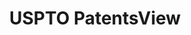 ---
bigquery: https://console.cloud.google.com/bigquery?p=patents-public-data&d=patentsview&page=dataset
citation: Attribution should be given to PatentsView for use, distribution, or derivative
  works.
code: https://github.com/CSSIP-AIR/PatentsView-Code-Snippets/
contributors: USPTO
cost: None
description: 'PatentsView includes US patent data including raw data (summaries, applications,
  pregrant applications), disambugations of inventors and assignees, and inventor
  gender estimates.  Also foreign priority data, # of figures and sheets, and government
  interest statements.'
documentation: https://patentsview.org/query/builder-faqs
last_edit: 04/05/2022, 21:33:13
location: https://patentsview.org/
maintained_by: USPTO
record_creation_timestamp: 12/2/2020 17:20:46
schema_fields:
- term_disclaimer
- inventor_id
- type
- state
- ipc_version_indicator
- male_flag
- disamb_assignee_id_20191231
- classification_value
- disamb_inventor_id_20170808
- disamb_inventor_id_20191008
- group
- classification_level
- num_claims
- disamb_inventor_id_20171226
- latin_name
- main_group
- title
- symbol_position
- status
- name_first
- classification_data_source
- county
- publication_number
- disamb_inventor_id_20170307
- abstract
- disclaimer_date
- variety
- disamb_inventor_id_20200331
- rel_id
- state_fips
- length
- id
- disamb_inventor_id_20200929
- disamb_inventor_id_20190820
- disamb_assignee_id_20190312
- action_date
- longitude
- rawlocation_id
- lname
- disamb_inventor_id_20201229
- subgroup
- group_id
- male
- disamb_inventor_id_20190312
- subgroup_id
- disamb_assignee_id_20190820
- date
- f102_date
- withdrawn
- lawyer_id
- latlong
- dependent
- name_last
- level_two
- sequence
- classification_status
- latitude
- filename
- doc_type
- disamb_inventor_id_20171003
- _102_date
- patent_id
- disamb_assignee_id_20181127
- doctype
- mainclass_id
- rawinventor_id
- contract_award_number
- disamb_assignee_id_20200929
- fname
- level_three
- text
- _371_date
- disamb_assignee_id_20191008
- field_id
- organization
- county_fips
- relkind
- reldocno
- subclass
- exemplary
- lapse_of_patent
- disamb_inventor_id_20191231
- num_sheets
- country_transformed
- city
- role
- organization_id
- disamb_inventor_id_20200630
- gi_statement
- field_title
- country
- rule_47
- designation
- num_figures
- uuid
- disamb_assignee_id_20200630
- kind
- name
- level_one
- subcategory_id
- term_grant
- application_id
- disamb_inventor_id_20181127
- citation_id
- location_id
- category_id
- term_extension
- category
- f371_date
- disamb_inventor_id_20180528
- subsection_id
- attribution_status
- series_code
- ipc_class
- applicant_type
- number
- section
- subclass_id
- section_id
- deceased
- sector_title
- disamb_assignee_id_20200331
- assignee_id
- rawassignee_id
- num
shortname: patentsview
tags:
- disambiguation
- United States
- gender
terms_of_use: Creative Commons Attribution 4.0 International License.
timeframe: 1963-1999
title: USPTO PatentsView
uuid: cf1780b1-e265-4e49-8d1d-83b9cfe0fd9a
---